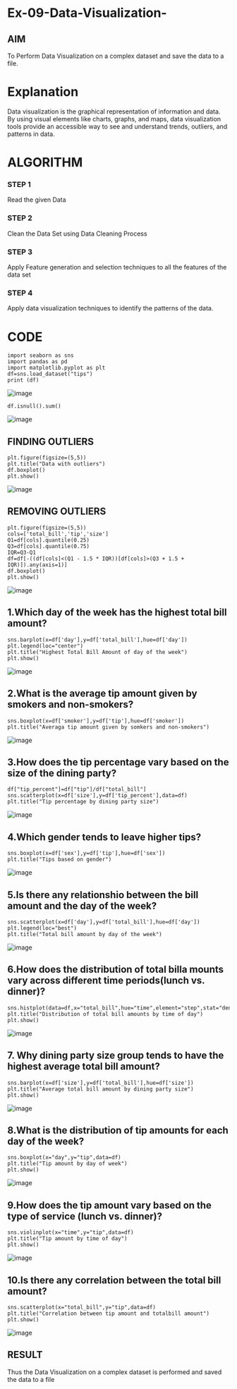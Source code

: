 # Ex-09-Data-Visualization-

## AIM
To Perform Data Visualization on a complex dataset and save the data to a file. 

# Explanation
Data visualization is the graphical representation of information and data. By using visual elements like charts, graphs, and maps, data visualization tools provide an accessible way to see and understand trends, outliers, and patterns in data.

# ALGORITHM
### STEP 1
Read the given Data
### STEP 2
Clean the Data Set using Data Cleaning Process
### STEP 3
Apply Feature generation and selection techniques to all the features of the data set
### STEP 4
Apply data visualization techniques to identify the patterns of the data.


# CODE
```
import seaborn as sns
import pandas as pd
import matplotlib.pyplot as plt
df=sns.load_dataset("tips")
print (df)
```
![image](https://github.com/Sathya-006/ODD2023-Datascience-Ex-09/assets/121661327/37602120-0cde-491d-8caf-18ea65b56e00)
```
df.isnull().sum()
```
![image](https://github.com/Sathya-006/ODD2023-Datascience-Ex-09/assets/121661327/c2ab6355-d95d-4c70-9b44-f8906ae23b70)
## FINDING OUTLIERS
```
plt.figure(figsize=(5,5))
plt.title("Data with outliers")
df.boxplot()
plt.show()
```
![image](https://github.com/Sathya-006/ODD2023-Datascience-Ex-09/assets/121661327/7f17e87d-e4eb-43ca-b6ad-a54cfbdb6815)
## REMOVING OUTLIERS
```
plt.figure(figsize=(5,5))
cols=['total_bill','tip','size']
Q1=df[cols].quantile(0.25)
Q3=df[cols].quantile(0.75)
IQR=Q3-Q1
df=df[-((df[cols]<(Q1 - 1.5 * IQR))[df[cols]>(Q3 + 1.5 + IQR)]).any(axis=1)]
df.boxplot()
plt.show()
```
![image](https://github.com/Sathya-006/ODD2023-Datascience-Ex-09/assets/121661327/69e1ee7f-54fb-4454-bdab-369453051046)
## 1.Which day of the week has the highest total bill amount?
```
sns.barplot(x=df['day'],y=df['total_bill'],hue=df['day'])
plt.legend(loc="center")
plt.title("Highest Total Bill Amount of day of the week")
plt.show()
```
![image](https://github.com/Sathya-006/ODD2023-Datascience-Ex-09/assets/121661327/cd0dc72d-5565-45be-ac27-2f74a7fee463)
## 2.What is the average tip amount given by smokers and non-smokers?
```
sns.boxplot(x=df['smoker'],y=df['tip'],hue=df['smoker'])
plt.title("Averaga tip amount given by somkers and non-smokers")
```
![image](https://github.com/Sathya-006/ODD2023-Datascience-Ex-09/assets/121661327/b423ee9d-41ea-4991-b6b2-17dd604cb295)
## 3.How does the tip percentage vary based on the size of the dining party?
```
df["tip_percent"]=df["tip"]/df["total_bill"]
sns.scatterplot(x=df['size'],y=df['tip_percent'],data=df)
plt.title("Tip percentage by dining party size")
```
![image](https://github.com/Sathya-006/ODD2023-Datascience-Ex-09/assets/121661327/20237c37-8504-484a-b580-68a7d8988024)
## 4.Which gender tends to leave higher tips?
```
sns.boxplot(x=df['sex'],y=df['tip'],hue=df['sex'])
plt.title("Tips based on gender")
```
![image](https://github.com/Sathya-006/ODD2023-Datascience-Ex-09/assets/121661327/d5aaeb76-67c8-46f7-93f0-0b81a75174a5)
## 5.Is there any relationshio between the bill amount and the day of the week?
```
sns.scatterplot(x=df['day'],y=df['total_bill'],hue=df['day'])
plt.legend(loc="best")
plt.title("Total bill amount by day of the week")
```
![image](https://github.com/Sathya-006/ODD2023-Datascience-Ex-09/assets/121661327/c6ed992b-f7de-4468-8f15-98850bfb6dcc)
## 6.How does the distribution of total billa mounts vary across different time periods(lunch vs. dinner)?
```
sns.histplot(data=df,x="total_bill",hue="time",element="step",stat="density")
plt.title("Distribution of total bill amounts by time of day")
plt.show()
```
![image](https://github.com/Sathya-006/ODD2023-Datascience-Ex-09/assets/121661327/d2f1f4ff-d3d9-44d7-b179-6f34c21df2fe)
## 7. Why dining party size group tends to have the highest average total bill amount?
```
sns.barplot(x=df['size'],y=df['total_bill'],hue=df['size'])
plt.title("Average total bill amount by dining party size")
plt.show()
```
![image](https://github.com/Sathya-006/ODD2023-Datascience-Ex-09/assets/121661327/de2500ff-1458-422a-a601-a17e1269f191)
## 8.What is the distribution of tip amounts for each day of the week?
```
sns.boxplot(x="day",y="tip",data=df)
plt.title("Tip amount by day of week")
plt.show()
```
![image](https://github.com/Sathya-006/ODD2023-Datascience-Ex-09/assets/121661327/44ad3a16-c099-40ae-b274-8fb5d49c238a)
## 9.How does the tip amount vary based on the type of service (lunch vs. dinner)?
```
sns.violinplot(x="time",y="tip",data=df)
plt.title("Tip amount by time of day")
plt.show()
```
![image](https://github.com/Sathya-006/ODD2023-Datascience-Ex-09/assets/121661327/8d6d066a-e4cd-44a5-886f-14f22bb1f01a)
## 10.Is there any correlation between the total bill amount?
```
sns.scatterplot(x="total_bill",y="tip",data=df)
plt.title("Correlation between tip amount and totalbill amount")
plt.show()
```
![image](https://github.com/Sathya-006/ODD2023-Datascience-Ex-09/assets/121661327/428225ac-aa01-490e-ab43-465819dbc28f)

## RESULT
Thus the Data Visualization on a complex dataset is performed and saved the data to a file

